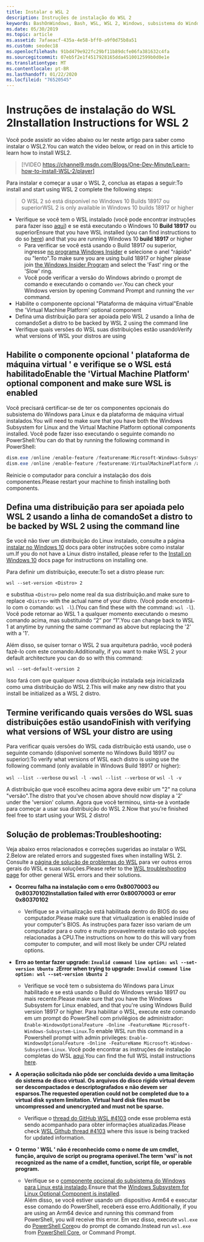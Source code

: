 ```yaml
---
title: Instalar o WSL 2
description: Instruções de instalação do WSL 2
keywords: BashOnWindows, Bash, WSL, WSL 2, Windows, subsistema do Windows para Linux, subsistema do Windows, Ubuntu, Debian, Suse, Windows 10, instalar
ms.date: 05/30/2019
ms.topic: article
ms.assetid: 7afaeacf-435a-4e58-bff0-a9f0d75b8a51
ms.custom: seodec18
ms.openlocfilehash: 91bd479e922fc29bf11b89dcfe06fa381632c4fa
ms.sourcegitcommit: 07eb5f2e1f4517928165dda4510012599b0d0e1e
ms.translationtype: MT
ms.contentlocale: pt-BR
ms.lasthandoff: 01/22/2020
ms.locfileid: "76520545"
---
```

# <a name="installation-instructions-for-wsl-2"></a><span data-ttu-id="ccb70-104">Instruções de instalação do WSL 2</span><span class="sxs-lookup"><span data-stu-id="ccb70-104">Installation Instructions for WSL 2</span></span>

<span data-ttu-id="ccb70-105">Você pode assistir ao vídeo abaixo ou ler neste artigo para saber como instalar o WSL2.</span><span class="sxs-lookup"><span data-stu-id="ccb70-105">You can watch the video below, or read on in this article to learn how to install WSL2.</span></span> 

> [!VIDEO https://channel9.msdn.com/Blogs/One-Dev-Minute/Learn-how-to-install-WSL-2/player]

<span data-ttu-id="ccb70-106">Para instalar e começar a usar o WSL 2, conclua as etapas a seguir:</span><span class="sxs-lookup"><span data-stu-id="ccb70-106">To install and start using WSL 2 complete the following steps:</span></span>

> <span data-ttu-id="ccb70-107">O WSL 2 só está disponível no Windows 10 Builds 18917 ou superior</span><span class="sxs-lookup"><span data-stu-id="ccb70-107">WSL 2 is only available in Windows 10 builds 18917 or higher</span></span>

- <span data-ttu-id="ccb70-108">Verifique se você tem o WSL instalado (você pode encontrar instruções para fazer isso [aqui](./install-win10.md)) e se está executando o Windows 10 **Build 18917** ou superior</span><span class="sxs-lookup"><span data-stu-id="ccb70-108">Ensure that you have WSL installed (you can find instructions to do so [here](./install-win10.md)) and that you are running Windows 10 **build 18917** or higher</span></span>
   - <span data-ttu-id="ccb70-109">Para verificar se você está usando o Build 18917 ou superior, ingresse [no programa Windows Insider](https://insider.windows.com/en-us/) e selecione o anel "rápido" ou "lento".</span><span class="sxs-lookup"><span data-stu-id="ccb70-109">To make sure you are using build 18917 or higher please join [the Windows Insider Program](https://insider.windows.com/en-us/) and select the 'Fast' ring or the 'Slow' ring.</span></span> 
   - <span data-ttu-id="ccb70-110">Você pode verificar a versão do Windows abrindo o prompt de comando e executando o comando `ver`.</span><span class="sxs-lookup"><span data-stu-id="ccb70-110">You can check your Windows version by opening Command Prompt and running the `ver` command.</span></span>
- <span data-ttu-id="ccb70-111">Habilite o componente opcional "Plataforma de máquina virtual"</span><span class="sxs-lookup"><span data-stu-id="ccb70-111">Enable the 'Virtual Machine Platform' optional component</span></span>
- <span data-ttu-id="ccb70-112">Defina uma distribuição para ser apoiada pelo WSL 2 usando a linha de comando</span><span class="sxs-lookup"><span data-stu-id="ccb70-112">Set a distro to be backed by WSL 2 using the command line</span></span>
- <span data-ttu-id="ccb70-113">Verifique quais versões do WSL suas distribuições estão usando</span><span class="sxs-lookup"><span data-stu-id="ccb70-113">Verify what versions of WSL your distros are using</span></span>

## <a name="enable-the-virtual-machine-platform-optional-component-and-make-sure-wsl-is-enabled"></a><span data-ttu-id="ccb70-114">Habilite o componente opcional ' plataforma de máquina virtual ' e verifique se o WSL está habilitado</span><span class="sxs-lookup"><span data-stu-id="ccb70-114">Enable the 'Virtual Machine Platform' optional component and make sure WSL is enabled</span></span>

<span data-ttu-id="ccb70-115">Você precisará certificar-se de ter os componentes opcionais do subsistema do Windows para Linux e da plataforma de máquina virtual instalados.</span><span class="sxs-lookup"><span data-stu-id="ccb70-115">You will need to make sure that you have both the Windows Subsystem for Linux and the Virtual Machine Platform optional components installed.</span></span> <span data-ttu-id="ccb70-116">Você pode fazer isso executando o seguinte comando no PowerShell:</span><span class="sxs-lookup"><span data-stu-id="ccb70-116">You can do that by running the following command in PowerShell:</span></span> 

```powershell
dism.exe /online /enable-feature /featurename:Microsoft-Windows-Subsystem-Linux /all /norestart
dism.exe /online /enable-feature /featurename:VirtualMachinePlatform /all /norestart
```

<span data-ttu-id="ccb70-117">Reinicie o computador para concluir a instalação dos dois componentes.</span><span class="sxs-lookup"><span data-stu-id="ccb70-117">Please restart your machine to finish installing both components.</span></span>


## <a name="set-a-distro-to-be-backed-by-wsl-2-using-the-command-line"></a><span data-ttu-id="ccb70-118">Defina uma distribuição para ser apoiada pelo WSL 2 usando a linha de comando</span><span class="sxs-lookup"><span data-stu-id="ccb70-118">Set a distro to be backed by WSL 2 using the command line</span></span>

<span data-ttu-id="ccb70-119">Se você não tiver um distribuição do Linux instalado, consulte a página [instalar no Windows 10](./install-win10.md#install-your-linux-distribution-of-choice) docs para obter instruções sobre como instalar um.</span><span class="sxs-lookup"><span data-stu-id="ccb70-119">If you do not have a Linux distro installed, please refer to the [Install on Windows 10](./install-win10.md#install-your-linux-distribution-of-choice) docs page for instructions on installing one.</span></span> 

<span data-ttu-id="ccb70-120">Para definir um distribuição, execute:</span><span class="sxs-lookup"><span data-stu-id="ccb70-120">To set a distro please run:</span></span> 

```
wsl --set-version <Distro> 2
```

<span data-ttu-id="ccb70-121">e substitua `<Distro>` pelo nome real da sua distribuição.</span><span class="sxs-lookup"><span data-stu-id="ccb70-121">and make sure to replace `<Distro>` with the actual name of your distro.</span></span> <span data-ttu-id="ccb70-122">(Você pode encontrá-lo com o comando: `wsl -l`).</span><span class="sxs-lookup"><span data-stu-id="ccb70-122">(You can find these with the command: `wsl -l`).</span></span> <span data-ttu-id="ccb70-123">Você pode retornar ao WSL 1 a qualquer momento executando o mesmo comando acima, mas substituindo “2” por “1”.</span><span class="sxs-lookup"><span data-stu-id="ccb70-123">You can change back to WSL 1 at anytime by running the same command as above but replacing the '2' with a '1'.</span></span>

<span data-ttu-id="ccb70-124">Além disso, se quiser tornar o WSL 2 sua arquitetura padrão, você poderá fazê-lo com este comando:</span><span class="sxs-lookup"><span data-stu-id="ccb70-124">Additionally, if you want to make WSL 2 your default architecture you can do so with this command:</span></span>

```
wsl --set-default-version 2
```

<span data-ttu-id="ccb70-125">Isso fará com que qualquer nova distribuição instalada seja inicializada como uma distribuição do WSL 2.</span><span class="sxs-lookup"><span data-stu-id="ccb70-125">This will make any new distro that you install be initialized as a WSL 2 distro.</span></span>

## <a name="finish-with-verifying-what-versions-of-wsl-your-distro-are-using"></a><span data-ttu-id="ccb70-126">Termine verificando quais versões do WSL suas distribuições estão usando</span><span class="sxs-lookup"><span data-stu-id="ccb70-126">Finish with verifying what versions of WSL your distro are using</span></span>

<span data-ttu-id="ccb70-127">Para verificar quais versões do WSL cada distribuição está usando, use o seguinte comando (disponível somente no Windows Build 18917 ou superior):</span><span class="sxs-lookup"><span data-stu-id="ccb70-127">To verify what versions of WSL each distro is using use the following command (only available in Windows Build 18917 or higher):</span></span>

<span data-ttu-id="ccb70-128">`wsl --list --verbose` ou `wsl -l -v`</span><span class="sxs-lookup"><span data-stu-id="ccb70-128">`wsl --list --verbose` or `wsl -l -v`</span></span>

<span data-ttu-id="ccb70-129">A distribuição que você escolheu acima agora deve exibir um "2" na coluna "versão".</span><span class="sxs-lookup"><span data-stu-id="ccb70-129">The distro that you've chosen above should now display a '2' under the 'version' column.</span></span> <span data-ttu-id="ccb70-130">Agora que você terminou, sinta-se à vontade para começar a usar sua distribuição do WSL 2.</span><span class="sxs-lookup"><span data-stu-id="ccb70-130">Now that you're finished feel free to start using your WSL 2 distro!</span></span> 

## <a name="troubleshooting"></a><span data-ttu-id="ccb70-131">Solução de problemas:</span><span class="sxs-lookup"><span data-stu-id="ccb70-131">Troubleshooting:</span></span> 

<span data-ttu-id="ccb70-132">Veja abaixo erros relacionados e correções sugeridas ao instalar o WSL 2.</span><span class="sxs-lookup"><span data-stu-id="ccb70-132">Below are related errors and suggested fixes when installing WSL 2.</span></span> <span data-ttu-id="ccb70-133">Consulte a [página de solução de problemas do WSL](troubleshooting.md) para ver outros erros gerais do WSL e suas soluções.</span><span class="sxs-lookup"><span data-stu-id="ccb70-133">Please refer to the [WSL troubleshooting page](troubleshooting.md) for other general WSL errors and their solutions.</span></span>

* <span data-ttu-id="ccb70-134">**Ocorreu falha na instalação com o erro 0x80070003 ou 0x80370102**</span><span class="sxs-lookup"><span data-stu-id="ccb70-134">**Installation failed with error 0x80070003 or error 0x80370102**</span></span>
    * <span data-ttu-id="ccb70-135">Verifique se a virtualização está habilitada dentro do BIOS do seu computador.</span><span class="sxs-lookup"><span data-stu-id="ccb70-135">Please make sure that virtualization is enabled inside of your computer's BIOS.</span></span> <span data-ttu-id="ccb70-136">As instruções para fazer isso variam de um computador para o outro e muito provavelmente estarão sob opções relacionadas à CPU.</span><span class="sxs-lookup"><span data-stu-id="ccb70-136">The instructions on how to do this will vary from computer to computer, and will most likely be under CPU related options.</span></span>
   
* <span data-ttu-id="ccb70-137">**Erro ao tentar fazer upgrade: `Invalid command line option: wsl --set-version Ubuntu 2`**</span><span class="sxs-lookup"><span data-stu-id="ccb70-137">**Error when trying to upgrade: `Invalid command line option: wsl --set-version Ubuntu 2`**</span></span>
    * <span data-ttu-id="ccb70-138">Verifique se você tem o subsistema do Windows para Linux habilitado e se está usando o Build do Windows versão 18917 ou mais recente.</span><span class="sxs-lookup"><span data-stu-id="ccb70-138">Please make sure that you have the Windows Subsystem for Linux enabled, and that you're using Windows Build version 18917 or higher.</span></span> <span data-ttu-id="ccb70-139">Para habilitar o WSL, execute este comando em um prompt do PowerShell com privilégios de administrador: `Enable-WindowsOptionalFeature -Online -FeatureName Microsoft-Windows-Subsystem-Linux`.</span><span class="sxs-lookup"><span data-stu-id="ccb70-139">To enable WSL run this command in a Powershell prompt with admin privileges: `Enable-WindowsOptionalFeature -Online -FeatureName Microsoft-Windows-Subsystem-Linux`.</span></span> <span data-ttu-id="ccb70-140">Você pode encontrar as instruções de instalação completas do WSL [aqui](./install-win10.md).</span><span class="sxs-lookup"><span data-stu-id="ccb70-140">You can find the full WSL install instructions [here](./install-win10.md).</span></span>

* <span data-ttu-id="ccb70-141">**A operação solicitada não pôde ser concluída devido a uma limitação do sistema de disco virtual. Os arquivos do disco rígido virtual devem ser descompactados e descriptografados e não devem ser esparsos.**</span><span class="sxs-lookup"><span data-stu-id="ccb70-141">**The requested operation could not be completed due to a virtual disk system limitation. Virtual hard disk files must be uncompressed and unencrypted and must not be sparse.**</span></span>
    * <span data-ttu-id="ccb70-142">Verifique o [thread do GitHub WSL #4103](https://github.com/microsoft/WSL/issues/4103) onde esse problema está sendo acompanhado para obter informações atualizadas.</span><span class="sxs-lookup"><span data-stu-id="ccb70-142">Please check [WSL Github thread #4103](https://github.com/microsoft/WSL/issues/4103) where this issue is being tracked for updated information.</span></span>

* <span data-ttu-id="ccb70-143">**O termo ' WSL ' não é reconhecido como o nome de um cmdlet, função, arquivo de script ou programa operável.**</span><span class="sxs-lookup"><span data-stu-id="ccb70-143">**The term 'wsl' is not recognized as the name of a cmdlet, function, script file, or operable program.**</span></span> 
    * <span data-ttu-id="ccb70-144">Verifique se o [componente opcional do subsistema do Windows para Linux está instalado](./wsl2-install.md#enable-the-virtual-machine-platform-optional-component-and-make-sure-wsl-is-enabled).</span><span class="sxs-lookup"><span data-stu-id="ccb70-144">Ensure that the [Windows Subsystem for Linux Optional Component is installed](./wsl2-install.md#enable-the-virtual-machine-platform-optional-component-and-make-sure-wsl-is-enabled).</span></span><br> <span data-ttu-id="ccb70-145">Além disso, se você estiver usando um dispositivo Arm64 e executar esse comando do PowerShell, receberá esse erro.</span><span class="sxs-lookup"><span data-stu-id="ccb70-145">Additionally, if you are using an Arm64 device and running this command from PowerShell, you will receive this error.</span></span> <span data-ttu-id="ccb70-146">Em vez disso, execute `wsl.exe` do [PowerShell Core](https://docs.microsoft.com/en-us/powershell/scripting/install/installing-powershell-core-on-windows?view=powershell-6)ou do prompt de comando.</span><span class="sxs-lookup"><span data-stu-id="ccb70-146">Instead run `wsl.exe` from [PowerShell Core](https://docs.microsoft.com/en-us/powershell/scripting/install/installing-powershell-core-on-windows?view=powershell-6), or Command Prompt.</span></span> 
